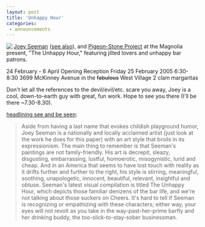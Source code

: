```yaml
---
layout: post
title: 'Unhappy Hour'
categories:
 - announcements
---
```


<a href="http://www.sindustrydesigns.com/unhappy/unhappy_02.htm"><img src="/blog/files/2005/02/unhappy_02.jpg" align="left" /><a href="http://www.joeyseeman.com/">Joey Seeman</a> (<a href="http://www.sindustrydesigns.com">see also</a>), and <a href="http://pigeonstoneproject.com" title="not much to see there yet. working on that atm.">Pigeon-Stone Project</a> at the Magnolia present, "The Unhappy Hour," featuring jilted lovers and unhappy bar patrons.

24 February - 6 April
Opening Reception
Friday 25 February 2005
6:30-8:30
3699 McKinney Avenue
in the <s>fabulous</s> West Village
2 clam margaritas

Don't let all the references to the devil/evil/etc. scare you away, Joey is a cool, down-to-earth guy with great, fun work. Hope to see you there (I'll be there ~7.30-8.30).

<a href="http://www.dallasobserver.com/issues/2005-02-24/calendar/seebeseen.html">headlining see and be seen</a>:

<blockquote>Aside from having a last name that evokes childish playground humor, Joey Seeman is a nationally and locally acclaimed artist (just look at the work he does for this paper) with an art style that broils in its expressionism. The main thing to remember is that Seeman's paintings are not family-friendly. His art is decrepit, sleazy, disgusting, embarrassing, lustful, homoerotic, misogynistic, lurid and cheap. And in an America that seems to have lost touch with reality as it drifts further and further to the right, his style is stirring, meaningful, soothing, unapologetic, innocent, beautiful, relevant, insightful and obtuse. Seeman's latest visual compilation is titled The Unhappy Hour, which depicts those familiar denizens of the bar life, and we're not talking about those suckers on Cheers. It's hard to tell if Seeman is recognizing or empathizing with these characters; either way, your eyes will not revolt as you take in the way-past-her-prime barfly and her drinking buddy, the too-slick-to-stay-sober businessman.</blockquote>
